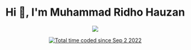 <h1 align="center">Hi 👋, I'm Muhammad Ridho Hauzan</h1>

<p align="center">
  <img src="https://dcbadge.vercel.app/api/shield/421870331318239246"/>
</p>
<p align="center">
<a href="https://wakatime.com/@965d9741-7899-45af-ad82-711cd7f455b8"><img src="https://wakatime.com/badge/user/965d9741-7899-45af-ad82-711cd7f455b8.svg" alt="Total time coded since Sep 2 2022" /></a>
</p>
